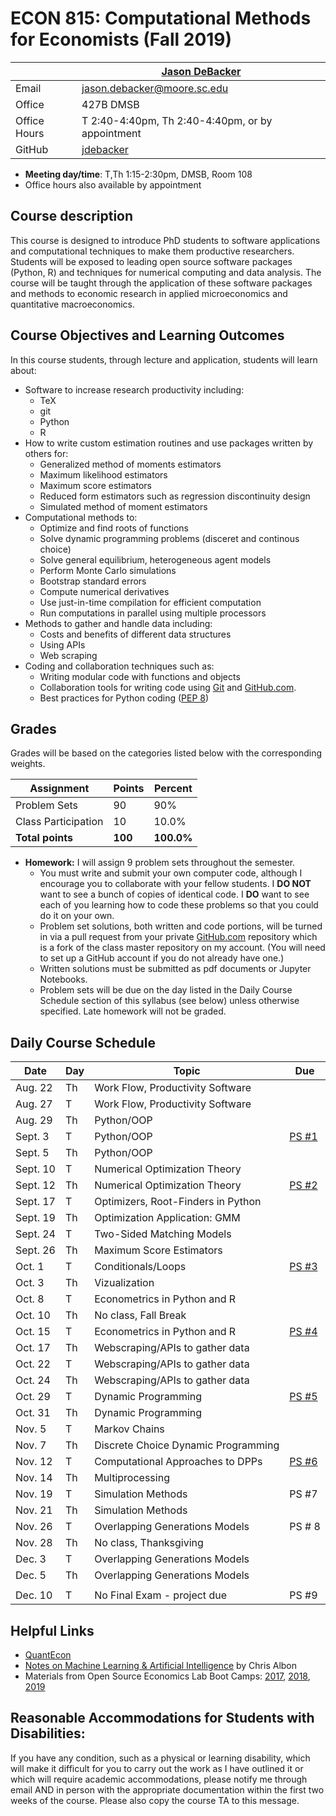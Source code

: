 # ECON 815: Computational Methods for Economists (Fall 2019) #

|  | [Jason DeBacker](http://jasondebacker.com) |
|--------------|--------------------------------------------------------------|
| Email | [jason.debacker@moore.sc.edu](mailto:jason.debacker@moore.sc.edu) |
| Office | 427B DMSB |
| Office Hours | T 2:40-4:40pm, Th 2:40-4:40pm, or by  appointment |
| GitHub | [jdebacker](https://github.com/jdebacker) |

* **Meeting day/time**: T,Th 1:15-2:30pm, DMSB, Room 108
* Office hours also available by appointment


## Course description ##

This course is designed to introduce PhD students to software applications and computational techniques to make them productive researchers. Students will be exposed to leading open source software packages (Python, R) and techniques for numerical computing and data analysis. The course will be taught through the application of these software packages and methods to economic research in applied microeconomics and quantitative macroeconomics.


## Course Objectives and Learning Outcomes ##

In this course students, through lecture and application, students will learn about:
* Software to increase research productivity including:
	* TeX
	* git
	* Python
	* R
* How to write custom estimation routines and use packages written by others for:
	* Generalized method of moments estimators
	* Maximum likelihood estimators
	* Maximum score estimators
	* Reduced form estimators such as regression discontinuity design
	* Simulated method of moment estimators
* Computational methods to:
	* Optimize and find roots of functions
	* Solve dynamic programming problems (disceret and continous choice)
	* Solve general equilibrium, heterogeneous agent models
	* Perform Monte Carlo simulations
	* Bootstrap standard errors
	* Compute numerical derivatives
	* Use just-in-time compilation for efficient computation
	* Run computations in parallel using multiple processors
* Methods to gather and handle data including:
	* Costs and benefits of different data structures
	* Using APIs
	* Web scraping
* Coding and collaboration techniques such as:
	* Writing modular code with functions and objects
	* Collaboration tools for writing code using [Git](https://git-scm.com/) and [GitHub.com](https://github.com/).
	* Best practices for Python coding ([PEP 8](https://www.python.org/dev/peps/pep-0008/))


## Grades ##

Grades will be based on the categories listed below with the corresponding weights.

Assignment                   | Points |   Percent  |
-----------------------------|--------|------------|
Problem Sets                 |   90   |    90%   |
Class Participation                |   10   |    10.0%   |
**Total points**             | **100** | **100.0%** |

* **Homework:** I will assign 9 problem sets throughout the semester.
	* You must write and submit your own computer code, although I encourage you to collaborate with your fellow students. I **DO NOT** want to see a bunch of copies of identical code. I **DO** want to see each of you learning how to code these problems so that you could do it on your own.
	* Problem set solutions, both written and code portions, will be turned in via a pull request from your private [GitHub.com](https://git-scm.com/) repository which is a fork of the class master repository on my account. (You will need to set up a GitHub account if you do not already have one.)
	* Written solutions must be submitted as pdf documents or Jupyter Notebooks.
	* Problem sets will be due on the day listed in the Daily Course Schedule section of this syllabus (see below) unless otherwise specified. Late homework will not be graded.



## Daily Course Schedule ##

| Date     | Day | Topic                               | Due    |
|----------|-----|-------------------------------------|--------|
| Aug. 22  | Th  | Work Flow, Productivity Software    |        |
| Aug. 27  | T   | Work Flow, Productivity Software    |        |
| Aug. 29  | Th  | Python/OOP                          |   |
| Sept. 3  | T   | Python/OOP                          |   [PS #1](https://github.com/jdebacker/CompEcon_Fall19/blob/master/Productivity/PS1.pdf)     |
| Sept. 5  | Th  | Python/OOP |        |
| Sept. 10 | T   | Numerical Optimization Theory |   |
| Sept. 12 | Th  |  Numerical Optimization Theory  | [PS #2](https://github.com/jdebacker/CompEcon_Fall19/blob/master/Python/PS2.pdf)       |
| Sept. 17 | T   | Optimizers, Root-Finders in Python |        |
| Sept. 19 | Th  | Optimization Application: GMM                 |        |
| Sept. 24 | T   | Two-Sided Matching Models                  |   |
| Sept. 26 | Th  | Maximum Score Estimators                  |        |
| Oct. 1   | T   | Conditionals/Loops                       |  [PS #3](https://github.com/jdebacker/CompEcon_Fall19/blob/master/Optimization/PS3.pdf)      |
| Oct. 3   | Th  | Vizualization        |   |
| Oct. 8   | T   | Econometrics in Python and R        |        |
| Oct. 10  | Th  | No class, Fall Break                |        |
| Oct. 15  | T   | Econometrics in Python and R        | [PS #4](https://github.com/jdebacker/CompEcon_Fall19/blob/master/Matching/PS4.pdf)  |
| Oct. 17  | Th  | Webscraping/APIs to gather data     |        |
| Oct. 22  | T   | Webscraping/APIs to gather data     |        |
| Oct. 24  | Th  | Webscraping/APIs to gather data     |  |
| Oct. 29  | T   | Dynamic Programming                 |  [PS #5](https://github.com/jdebacker/CompEcon_Fall19/blob/master/Econometrics/PS5.pdf)      |
| Oct. 31  | Th  | Dynamic Programming                 |        |
| Nov. 5   | T   | Markov Chains                       |   |
| Nov. 7   | Th  | Discrete Choice Dynamic Programming |        |
| Nov. 12  | T   | Computational Approaches to DPPs     | [PS #6](https://github.com/jdebacker/CompEcon_Fall19/blob/master/WebData/PS6.pdf)       |
| Nov. 14  | Th  | Multiprocessing                     |        |
| Nov. 19  | T   | Simulation Methods                  | PS #7       |
| Nov. 21  | Th  | Simulation Methods                  |        |
| Nov. 26  | T   | Overlapping Generations Models      | PS # 8 |
| Nov. 28  | Th  | No class, Thanksgiving              |        |
| Dec. 3   | T   | Overlapping Generations Models      |        |
| Dec. 5   | Th  | Overlapping Generations Models      |        |
|          |     |                                     |        |
| Dec. 10  | T   | No Final Exam - project due         | PS #9  |


## Helpful Links ##

* [QuantEcon](https://quantecon.org)
* [Notes on Machine Learning & Artificial Intelligence](https://chrisalbon.com) by Chris Albon
* Materials from Open Source Economics Lab Boot Camps: [2017](https://github.com/OpenSourceEcon/BootCamp2017), [2018](https://github.com/OpenSourceEcon/BootCamp2018), [2019](https://github.com/OpenSourceEcon/BootCamp2019)


## Reasonable Accommodations for Students with Disabilities: ##

If you have any condition, such as a physical or learning disability, which will make it difficult for you to carry out the work as I have outlined it or which will require academic accommodations, please notify me through email AND in person with the appropriate documentation within the first two weeks of the course. Please also copy the course TA to this message.
